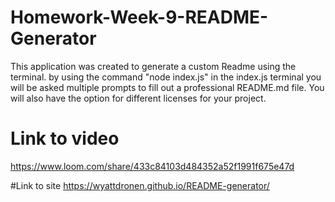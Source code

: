 # Homework-Week-9-README-Generator
This application was created to generate a custom Readme using the terminal. by using the command "node index.js" in the index.js terminal you will be asked multiple prompts to fill out a professional README.md file. You will also have the option for different licenses for your project.


# Link to video
https://www.loom.com/share/433c84103d484352a52f1991f675e47d

#Link to site
https://wyattdronen.github.io/README-generator/



